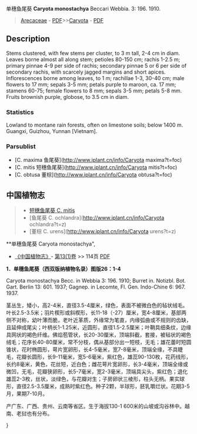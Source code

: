 单穗鱼尾葵 **Caryota monostachya** Beccari Webbia. 3: 196. 1910.

> [Arecaceae](http://www.iplant.cn/info/Arecaceae?t=foc) - [PDF](http://www.iplant.cn/foc/pdf/Arecaceae.pdf)>>[Caryota](http://www.iplant.cn/info/Caryota?t=foc) - [PDF](http://www.iplant.cn/foc/pdf/Caryota.pdf)

## Description

Stems clustered, with few stems per cluster, to 3 m tall, 2-4 cm in diam. Leaves borne almost all along stem; petioles 80-150 cm; rachis 1-2.5 m; primary pinnae 4-9 per side of rachis; secondary pinnae 5 or 6 per side of secondary rachis, with scarcely jagged margins and short apices. Inflorescences borne among leaves, to 1 m; rachillae 1-3, 30-40 cm; male flowers to 17 mm; sepals 3-5 mm; petals purple to maroon, ca. 17 mm; stamens 60-75; female flowers to 8 mm; sepals 3-5 mm; petals 5-8 mm. Fruits brownish purple, globose, to 3.5 cm in diam.

### Statistics
Lowland to montane rain forests, often on limestone soils; below 1400 m. Guangxi, Guizhou, Yunnan [Vietnam].

### Parsublist

* [C.  maxima  鱼尾葵](http://www.iplant.cn/info/Caryota maxima?t=foc)
* [C.  mitis  短穗鱼尾葵](http://www.iplant.cn/info/Caryota mitis?t=foc)
* [C.  obtusa  董棕](http://www.iplant.cn/info/Caryota obtusa?t=foc)

## 中国植物志

> * [短穗鱼尾葵  C.  mitis](Caryota-mitis-短穗鱼尾葵.md)
> * [鱼尾葵  C.  ochlandra](http://www.iplant.cn/info/Caryota ochlandra?t=z)
> * [董棕  C.  urens](http://www.iplant.cn/info/Caryota urens?t=z)


**单穗鱼尾葵 Caryota monostachya",

* [《中国植物志》](http://www.iplant.cn/frps)- [第13(1)卷](http://www.iplant.cn/frps/vol/13(1)) >> 114页 [PDF](http://www.iplant.cn/frps/pdf/13(1)/114.pdf)


**1．单穗鱼尾葵（西双版纳植物名录）图版26：1-4**

Caryota monostachya Becc. in Webbia 3: 196. 1910; Burret in. Notizbl. Bot. Gart. Berlin 13: 601. 1937; Gagnep. in Lecomte, Fl. Gen. Indo-Chine 6: 967. 1937.

茎丛生，矮小，高2-4米，直径3.5-4厘米，绿色，表面不被微白色的毡状绒毛。叶长2.5-3.5米；羽片楔形或斜楔形，长11-18（-27）厘米，宽4-8厘米，基部两侧不对称，幼叶薄而脆，老叶近革质，外缘常为笔直，内缘弧曲或不规则的齿缺，且延伸成尾尖；叶柄长1-1.25米，近圆形，直径1.5-2.5厘米；叶鞘具细条纹，边缘具网状的褐色纤维。佛焰苞管状，长20-30厘米，顶端斜截，套接，被毡状的褐色绒毛；花序长40-80厘米，常不分枝，偶从基部分出一短枝，无毛；雄花蕾时短圆锥状，花时椭圆形，萼片宽卵形，长4-5毫米，宽7-8毫米，顶端全缘，不具睫毛，花瓣长圆形，长9-11毫米，宽5-6毫米，紫红色，雄蕊90-130枚，花药线形，长约8毫米，黄色，花丝短，近白色；雌花萼片宽卵形，长3-4毫米，顶端全缘或微凹，无毛，花瓣狭卵形，长5-7毫米，宽2-3毫米，顶端具尖头，紫红色；退化雄蕊2-3枚，丝状，淡绿色，与花瓣对生；子房卵状三棱形，柱头无柄。果实球形，直径2.5-3.5厘米，成熟时紫红色。种子2颗，半球形，胚乳嚼烂状。花期3-5月，果期7-10月。

产广东、广西、贵州、云南等省区。生于海拔130-1 600米的山坡或沟谷林中。越南、老挝也有分布。

}